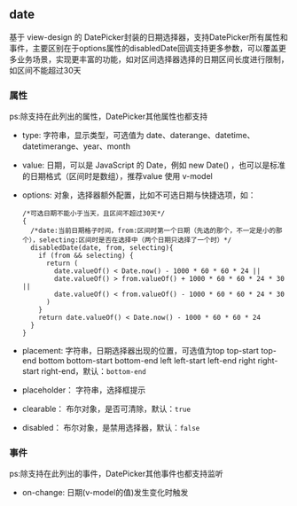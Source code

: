 ## date

基于 view-design 的 DatePicker封装的日期选择器，支持DatePicker所有属性和事件，主要区别在于options属性的disabledDate回调支持更多参数，可以覆盖更多业务场景，实现更丰富的功能，如对区间选择器选择的日期区间长度进行限制，如区间不能超过30天

### 属性

ps:除支持在此列出的属性，DatePicker其他属性也都支持

- type: 字符串，显示类型，可选值为 date、daterange、datetime、datetimerange、year、month

- value: 日期，可以是 JavaScript 的 Date，例如 new Date() ，也可以是标准的日期格式（区间时是数组），推荐value 使用 v-model

- options: 对象，选择器额外配置，比如不可选日期与快捷选项，如：

  ```
  /*可选日期不能小于当天，且区间不超过30天*/
  {
    /*date:当前日期格子时间，from:区间时第一个日期（先选的那个，不一定是小的那个），selecting:区间时是否在选择中（两个日期只选择了一个时）*/
    disabledDate(date, from, selecting){
      if (from && selecting) {
        return (
          date.valueOf() < Date.now() - 1000 * 60 * 60 * 24 ||
          date.valueOf() > from.valueOf() + 1000 * 60 * 60 * 24 * 30 ||
          date.valueOf() < from.valueOf() - 1000 * 60 * 60 * 24 * 30
        )
      }
      return date.valueOf() < Date.now() - 1000 * 60 * 60 * 24
    }
  }
  ```

- placement: 字符串，日期选择器出现的位置，可选值为top top-start top-end bottom bottom-start bottom-end left left-start left-end right right-start right-end，默认：`bottom-end`

- placeholder： 字符串，选择框提示

- clearable： 布尔对象，是否可清除，默认：`true`

- disabled： 布尔对象，是禁用选择器，默认：`false`

### 事件

ps:除支持在此列出的事件，DatePicker其他事件也都支持监听

- on-change: 日期(v-model的值)发生变化时触发
